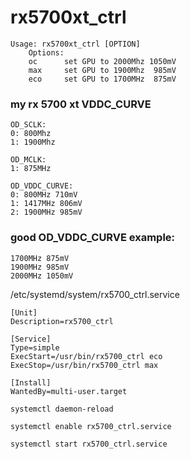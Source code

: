 # rx5700xt_ctrl
```
Usage: rx5700xt_ctrl [OPTION]
	Options:
	oc		set GPU to 2000Mhz 1050mV
	max		set GPU to 1900Mhz  985mV
	eco		set GPU to 1700MHz  875mV
```

### my rx 5700 xt VDDC_CURVE
```
OD_SCLK:
0: 800Mhz
1: 1900Mhz

OD_MCLK:
1: 875MHz

OD_VDDC_CURVE:
0: 800MHz 710mV
1: 1417MHz 806mV
2: 1900MHz 985mV
```


### good OD_VDDC_CURVE example:
```
1700MHz 875mV
1900MHz 985mV
2000MHz 1050mV
```

/etc/systemd/system/rx5700_ctrl.service
```
[Unit]
Description=rx5700_ctrl

[Service]
Type=simple
ExecStart=/usr/bin/rx5700_ctrl eco
ExecStop=/usr/bin/rx5700_ctrl max

[Install]
WantedBy=multi-user.target
```
```
systemctl daemon-reload
```
```
systemctl enable rx5700_ctrl.service
```
```
systemctl start rx5700_ctrl.service
```
